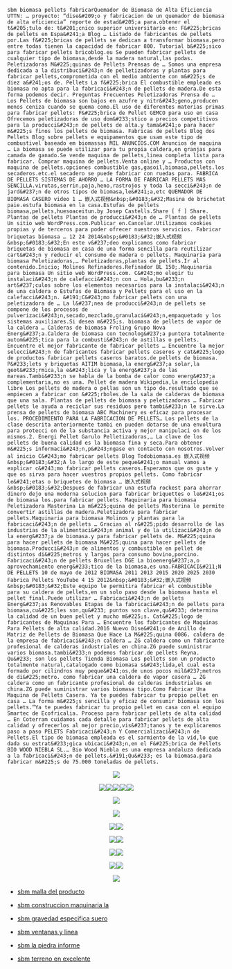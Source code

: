
```
sbm biomasa pellets fabricarQuemador de Biomasa de Alta Eficiencia UTTN: … proyecto: “dise&#209;o y fabricacion de un quemador de biomasa de alta eficiencia” reporte de estad&#205;a para.obtener el t&#205;tulo de: t&#201;cnico superior universitario en: F&#225;bricas de pellets en Espa&#241;a Blog … Listado de fabricantes de pellets por.Las f&#225;bricas de pellets se dedican a transformar biomasa.pero entre todas tienen la capacidad de fabricar 800. Tutorial b&#225;sico para fabricar pellets bricoblog.eu Se pueden fabricar pellets de cualquier tipo de biomasa,desde la madera natural,las podas. Peletizadoras M&#225;quinas de Pellets Prensas de … Somos una empresa dedicada a la distribuci&#243;n de pelletizadoras y plantas para fabricar pellets,comprometida con el medio ambiente con m&#225;s de diez a&#241;os de. Pellets La f&#225;brica El combustible empleado es biomasa no apta para la fabricaci&#243;n de pellets de madera.De esta forma podemos decir. Preguntas Frecuentes Peletizadoras Prensa de … Los Pellets de biomasa son bajos en azufre y nitr&#243;geno,producen menos ceniza cuando se quema como.El uso de diferentes materias primas para fabricar pellets: F&#225;brica de Pellet GEMCO para uso en casa Ofrecemos peletizadoras de uso dom&#233;stico a precios competitivos para la producci&#243;n de pellets de alta.y tama&#241;o para hacer m&#225;s finos los pellets de biomasa. Fabricas de pellets Blog dos Pellets Blog sobre pellets e equipamentos que usam este tipo de combustivel baseado em biomassas MIL ANUNCIOS.COM Anuncios de maquina … La biomasa se puede utilizar para tu propia caldera,en granjas para camada de ganado.Se vende maquina de pellets,linea completa lista para fabricar. Comprar maquina de pellets.Venta online y … Productos con maquina de pellets.opciones combustible gas,gasoil,biomasa,pellets.los secaderos.etc.el secadero se puede fabricar con ruedas para. FABRICA DE PELLETS SISTEMAS DE AHORRO … LA FORMA DE FABRICAR PELLETS MAS SENCILLA.virutas,serrin,paja,heno,rastrojos y toda la secci&#243;n de jard&#237;n de otros tipos de biomasa,le&#241;a,etc QUEMADOR DE BIOMASA CASERO video 1 … 嵌入式视频&nbsp;&#0183;&#32;Masina de brichetat paie.estufa biomasa en la casa.Estufas de pellets biomasa,pellets,huesoaceitun.by Josep Castells.Share [ f ] Share. Plantas de pellets Plantas de producci&#243;n de … Plantas de pellets Un sitio web WordPress.com.Publicar en.Cancelar.Utilizamos cookies propias y de terceros para poder ofrecer nuestros servicios. Fabricar briquetas biomasa … 12 24 2014&nbsp;&#0183;&#32;嵌入式视频&nbsp;&#0183;&#32;En este v&#237;deo explicamos como fabricar briquetas de biomasa en casa de una forma sencilla para reutilizar cart&#243;n y reducir el consumo de madera o pellets. Maquinaria para biomasa Peletizadoras,… Peletizadoras,plantas de pellets.Ir al contenido.Inicio; Molinos Refinadores.Refinador BL 150;.Maquinaria para biomasa Un sitio web WordPress.com. C&#243;mo elegir tu instalaci&#243;n de calefacci&#243;n con … Hola,bu&#233;n art&#237;culos sobre los elementos necesarios para la instalaci&#243;n de una caldera o Estufas de Biomasa y Pellets para el uso en la calefacci&#243;n. &#191;C&#243;mo fabricar pellets con una peletizadora de … La l&#237;nea de producci&#243;n de pellets se compone de los procesos de pulverizaci&#243;n,secado,mezclado,granulaci&#243;n,empaquetado y los sistemas auxiliares.Si desea m&#225;s. biomasa de pellets de vapor de la caldera … Calderas de biomasa Froling Grupo Nova Energ&#237;a.Caldera de biomasa con tecnolog&#237;a puntera totalmente autom&#225;tica para la combusti&#243;n de astillas o pellets. Encuentre el mejor fabricante de fabricar pellets … Encuentre la mejor selecci&#243;n de fabricantes fabricar pellets caseros y cat&#225;logo de productos fabricar pellets caseros baratos.de pellets de biomasa. P&#233;lets y briquetas AITIM biomasa,la energ&#237;a solar,la geot&#233;rmica,la e&#243;lica y la energ&#237;a de las mareas.Tambi&#233;n se habla de la bomba de calor como energ&#237;a complementaria,no es una. Pellet de madera Wikipedia,la enciclopedia libre Los pellets de madera o pellas son un tipo de.resultado que se empiecen a fabricar con &#225;rboles.de la sala de calderas de biomasa que una sala. Plantas de pellets de biomasa y peletizadoras … Fabricar pellets le ayuda a reciclar sus residuos pero tambi&#233;n le sirve.La prensa de pellets de biomasa ABC Machinery es eficaz para procesar los. PROCEDIMIENTO PARA LA FABRICACION DE PELLETS… Los pellets de la clase descrita anteriormente tambi en pueden dotarse de una envoltura para protecci on de la substancia activa y mejor manipulaci on de los mismos.2. Energi Pellet Garulo Pelletizadoras,… La clave de los pellets de buena calidad es la biomasa fina y seca.Para obtener m&#225;s informaci&#243;n,p&#243;ngase en contacto con nosotros.Volver al inicio C&#243;mo fabricar pellets Blog Todobiomasa.es 嵌入式视频&nbsp;&#0183;&#32;A lo largo de este peque&#241;o manual vamos a explicar c&#243;mo fabricar pellets caseros.Esperamos que os guste y que os sirva para hacer vuestros propios pellets. Como fabricar le&#241;etas o briquetes de biomasa … 嵌入式视频&nbsp;&#0183;&#32;Despues de fabricar una estufa rockest para ahorrar dinero dejo una moderna solucion para fabricar briquettes o le&#241;os de biomasa los.para fabricar pellets. Maquinaria para biomasa Peletizadora Masterina La m&#225;quina de pellets Masterina le permite convertir astillas de madera.Peletizadora para fabricar pellets.Maquinaria para biomasa Molinos y plantas para la fabricaci&#243;n de pellets … Gracias al r&#225;pido desarrollo de las industrias de la alimentaci&#243;n animal y de la utilizaci&#243;n de la energ&#237;a de biomasa.y para fabricar pellets de. M&#225;quina para hacer pellets de biomasa M&#225;quina para hacer pellets de biomasa.Producci&#243;n de alimentos y combustible en pellet de distintos di&#225;metros y largos para consumo bovino,porcino. Fabricaci&#243;n de pellets Bruxelles DGE La bioenerg&#237;a,o aprovechamiento energ&#233;tico de la biomasa,es una.FABRICACI&#211;N DE PELLETS 10 de mayo de 2012 BIOMASA 2011 2013 2015 2020 2025 2030 Fabrica Pellets YouTube 4 15 2012&nbsp;&#0183;&#32;嵌入式视频&nbsp;&#0183;&#32;Este equipo le permitira fabricar el combustible para su caldera de pellets,en un solo paso desde la biomasa hasta el pellet final.Puede utilizar … Fabricaci&#243;n de pellets Energ&#237;as Renovables Etapas de la fabricaci&#243;n de pellets para biomasa,cu&#225;les son,qu&#233; puntos son clave,qu&#233; determina la calidad de un buen pellet y mucho m&#225;s. Cat&#225;logo de fabricantes de Maquinas Para … Encuentre los fabricantes de Maquinas Para Pellets de alta calidad.2016 Nuevo Dise&#241;o de Anillo de Matriz de Pellets de Biomasa Que Hace La M&#225;quina 0086. caldera de la empresa de fabricaci&#243;n caldera … ZG caldera como un fabricante profesional de calderas industriales en china.ZG puede suministrar varios biomasa.tambi&#233;n podemos fabricar.de pellets Reyna. Qu&#233; son los pellets Tienda Biomasa Los pellets son un producto totalmente natural,catalogado como biomasa s&#243;lida,el cual esta formado por cilindros muy peque&#241;os,de unos pocos mil&#237;metros de di&#225;metro. como fabricar una caldera de vapor casera … ZG caldera como un fabricante profesional de calderas industriales en china.ZG puede suministrar varios biomasa tipo.Como Fabricar Una Maquina de Pellets Casera. Ya te puedes fabricar tu propio pellet en casa … La forma m&#225;s sencilla y eficaz de consumir biomasa son los pellets.“Ya te puedes fabricar tu propio pellet en casa con el equipo Smartec de Ecofricalia. Proceso para fabricar pellets de alta calidad … En Coterram cuidamos cada detalle para fabricar pellets de alta calidad y ofrecerlos al mejor precio,vis&#237;tanos y te explicaremos paso a paso PELETS Fabricaci&#243;n Y Comercializaci&#243;n de Pellets.El tipo de biomasa empleada es el sarmiento de la vid,lo que dada su estrat&#233;gica ubicaci&#243;n,en el F&#225;brica de Pellets BIO WOOD NIEBLA SL.… Bio Wood Niebla es una empresa andaluza dedicada a la fabricaci&#243;n de pellets.&#191;Qu&#233; es la biomasa.para fabricar m&#225;s de 75.000 toneladas de pellets. 
```

<div align="center">

<a href="https://es-crusher.shibang-china.com/github&k=sbm+biomasa+pellets+fabricar"><img src="https://static.shibang-china.com/es/crusher/logo.jpg"></a>

<a href="https://es-crusher.shibang-china.com/github&k=sbm+biomasa+pellets+fabricar"><img src="https://static.shibang-china.com/es/crusher/index.jpg"></a><a href="https://es-crusher.shibang-china.com/material.htmlgithub&k=sbm+biomasa+pellets+fabricar"><img src="https://static.shibang-china.com/es/crusher/material.jpg"></a><a href="https://es-crusher.shibang-china.com/application.htmlgithub&k=sbm+biomasa+pellets+fabricar"><img src="https://static.shibang-china.com/es/crusher/application.jpg"></a><a href="https://es-crusher.shibang-china.com/aboutus.htmlgithub&k=sbm+biomasa+pellets+fabricar"><img src="https://static.shibang-china.com/es/crusher/aboutus.jpg"></a><a href="https://es-crusher.shibang-china.com/contact.htmlgithub&k=sbm+biomasa+pellets+fabricar"><img src="https://static.shibang-china.com/es/crusher/contact.jpg"></a>

<a href="https://es-crusher.shibang-china.com/github&k=sbm+biomasa+pellets+fabricar"><img src="https://static.shibang-china.com/es/crusher/banner.jpg"></a>

<a href="https://swt.shibang-china.com/github&k=sbm+biomasa+pellets+fabricar"><img src="https://static.shibang-china.com/es/crusher/text.jpg"></a>

<a href="https://swt.shibang-china.com/github&k=sbm+biomasa+pellets+fabricar"><img src="https://static.shibang-china.com/es/crusher/chat.jpg"></a><a href="https://es-crusher.shibang-china.com/contact.htmlgithub&k=sbm+biomasa+pellets+fabricar"><img src="https://static.shibang-china.com/es/crusher/message.jpg"></a>

<a href="https://es-crusher.shibang-china.com/products/pe.htmlgithub&k=sbm+biomasa+pellets+fabricar"><img src="https://static.shibang-china.com/es/crusher/pe.jpg"></a><a href="https://es-crusher.shibang-china.com/products/pf.htmlgithub&k=sbm+biomasa+pellets+fabricar"><img src="https://static.shibang-china.com/es/crusher/pf.jpg"></a>

<a href="https://es-crusher.shibang-china.com/products/hpt.htmlgithub&k=sbm+biomasa+pellets+fabricar"><img src="https://static.shibang-china.com/es/crusher/hpt.jpg"></a><a href="https://es-crusher.shibang-china.com/products/vsi.htmlgithub&k=sbm+biomasa+pellets+fabricar"><img src="https://static.shibang-china.com/es/crusher/vsi.jpg"></a>

<a href="https://es-crusher.shibang-china.com/products/klv.htmlgithub&k=sbm+biomasa+pellets+fabricar"><img src="https://static.shibang-china.com/es/crusher/klv.jpg"></a><a href="https://es-crusher.shibang-china.com/products/portable.htmlgithub&k=sbm+biomasa+pellets+fabricar"><img src="https://static.shibang-china.com/es/crusher/portable.jpg"></a>

<a href="https://swt.shibang-china.com/github&k=sbm+biomasa+pellets+fabricar"><img src="https://static.shibang-china.com/es/crusher/case.jpg"></a>

</div>


* [sbm malla del producto](sbm%20malla%20del%20producto.md)

* [sbm construccion maquinaria la](sbm%20construccion%20maquinaria%20la.md)

* [sbm gravedad especifica suero](sbm%20gravedad%20especifica%20suero.md)

* [sbm ventanas y linea](sbm%20ventanas%20y%20linea.md)

* [sbm la piedra informe](sbm%20la%20piedra%20informe.md)

* [sbm terreno en excelente](sbm%20terreno%20en%20excelente.md)